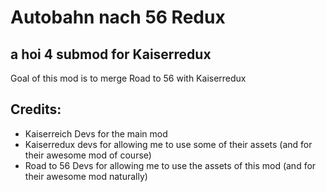 # Autobahn nach 56 Redux
## a hoi 4 submod for Kaiserredux

Goal of this mod is to merge Road to 56 with Kaiserredux 

## Credits:

- Kaiserreich Devs for the main mod
- Kaiserredux devs for allowing me to use some of their assets (and for their awesome mod of course)
- Road to 56 Devs for allowing me to use the assets of this mod (and for their awesome mod naturally)
